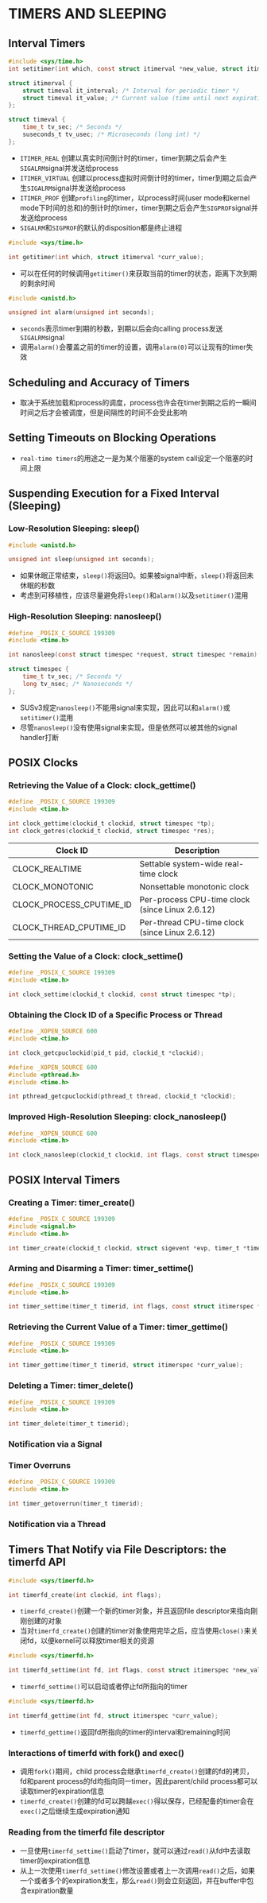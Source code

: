 # TIMERS AND SLEEPING

## Interval Timers
```c
#include <sys/time.h>
int setitimer(int which, const struct itimerval *new_value, struct itimerval *old_value);

struct itimerval {
    struct timeval it_interval; /* Interval for periodic timer */
    struct timeval it_value; /* Current value (time until next expiration) */
};

struct timeval {
    time_t tv_sec; /* Seconds */
    suseconds_t tv_usec; /* Microseconds (long int) */
};
```
- `ITIMER_REAL` 创建以真实时间倒计时的timer，timer到期之后会产生`SIGALRM`signal并发送给process
- `ITIMER_VIRTUAL` 创建以process虚拟时间倒计时的timer，timer到期之后会产生`SIGALRM`signal并发送给process
- `ITIMER_PROF` 创建`profiling`的timer，以process时间(user mode和kernel mode下时间的总和)的倒计时的timer，timer到期之后会产生`SIGPROF`signal并发送给process
- `SIGALRM`和`SIGPROF`的默认的disposition都是终止进程

```c
#include <sys/time.h>

int getitimer(int which, struct itimerval *curr_value);
```
- 可以在任何的时候调用`getitimer()`来获取当前的timer的状态，距离下次到期的剩余时间

```c
#include <unistd.h>

unsigned int alarm(unsigned int seconds);
```
- `seconds`表示timer到期的秒数，到期以后会向calling process发送`SIGALRM`signal
- 调用`alarm()`会覆盖之前的timer的设置，调用`alarm(0)`可以让现有的timer失效
    
## Scheduling and Accuracy of Timers
- 取决于系统加载和process的调度，process也许会在timer到期之后的一瞬间时间之后才会被调度，但是间隔性的时间不会受此影响

## Setting Timeouts on Blocking Operations
- `real-time timers`的用途之一是为某个阻塞的system call设定一个阻塞的时间上限

## Suspending Execution for a Fixed Interval (Sleeping)

### Low-Resolution Sleeping: sleep()
```c
#include <unistd.h>

unsigned int sleep(unsigned int seconds);
```
- 如果休眠正常结束，`sleep()`将返回0。如果被signal中断，`sleep()`将返回未休眠的秒数
- 考虑到可移植性，应该尽量避免将`sleep()`和`alarm()`以及`setitimer()`混用

### High-Resolution Sleeping: nanosleep()
```c
#define _POSIX_C_SOURCE 199309
#include <time.h>

int nanosleep(const struct timespec *request, struct timespec *remain);

struct timespec {
    time_t tv_sec; /* Seconds */
    long tv_nsec; /* Nanoseconds */
};
```
- SUSv3规定`nanosleep()`不能用signal来实现，因此可以和`alarm()`或`setitimer()`混用
- 尽管`nanosleep()`没有使用signal来实现，但是依然可以被其他的signal handler打断

## POSIX Clocks

### Retrieving the Value of a Clock: clock_gettime()
```c
#define _POSIX_C_SOURCE 199309
#include <time.h>

int clock_gettime(clockid_t clockid, struct timespec *tp);
int clock_getres(clockid_t clockid, struct timespec *res);
```

| Clock ID |  Description |
| --- | --- |
| CLOCK_REALTIME | Settable system-wide real-time clock |
| CLOCK_MONOTONIC | Nonsettable monotonic clock |
| CLOCK_PROCESS_CPUTIME_ID | Per-process CPU-time clock (since Linux 2.6.12) |
| CLOCK_THREAD_CPUTIME_ID | Per-thread CPU-time clock (since Linux 2.6.12) |

### Setting the Value of a Clock: clock_settime()
```c
#define _POSIX_C_SOURCE 199309
#include <time.h>

int clock_settime(clockid_t clockid, const struct timespec *tp);
```

### Obtaining the Clock ID of a Specific Process or Thread
```c
#define _XOPEN_SOURCE 600
#include <time.h>

int clock_getcpuclockid(pid_t pid, clockid_t *clockid);
```

```c
#define _XOPEN_SOURCE 600
#include <pthread.h>
#include <time.h>

int pthread_getcpuclockid(pthread_t thread, clockid_t *clockid);
```

### Improved High-Resolution Sleeping: clock_nanosleep()
```c
#define _XOPEN_SOURCE 600
#include <time.h>

int clock_nanosleep(clockid_t clockid, int flags, const struct timespec *request, struct timespec *remain);
```

## POSIX Interval Timers

### Creating a Timer: timer_create()
```c
#define _POSIX_C_SOURCE 199309
#include <signal.h>
#include <time.h>

int timer_create(clockid_t clockid, struct sigevent *evp, timer_t *timerid);
```

### Arming and Disarming a Timer: timer_settime()
```c
#define _POSIX_C_SOURCE 199309
#include <time.h>

int timer_settime(timer_t timerid, int flags, const struct itimerspec *value, struct itimerspec *old_value);
```

### Retrieving the Current Value of a Timer: timer_gettime()
```c
#define _POSIX_C_SOURCE 199309
#include <time.h>

int timer_gettime(timer_t timerid, struct itimerspec *curr_value);
```

### Deleting a Timer: timer_delete()
```c
#define _POSIX_C_SOURCE 199309
#include <time.h>

int timer_delete(timer_t timerid);
```

### Notification via a Signal

### Timer Overruns
```c
#define _POSIX_C_SOURCE 199309
#include <time.h>

int timer_getoverrun(timer_t timerid);
```

### Notification via a Thread

## Timers That Notify via File Descriptors: the timerfd API
```c
#include <sys/timerfd.h>

int timerfd_create(int clockid, int flags);
```
- `timerfd_create()`创建一个新的timer对象，并且返回file descriptor来指向刚刚创建的对象
- 当对`timerfd_create()`创建的timer对象使用完毕之后，应当使用`close()`来关闭fd，以便kernel可以释放timer相关的资源

```c
#include <sys/timerfd.h>

int timerfd_settime(int fd, int flags, const struct itimerspec *new_value, struct itimerspec *old_value);
```
- `timerfd_settime()`可以启动或者停止fd所指向的timer

```c
#include <sys/timerfd.h>

int timerfd_gettime(int fd, struct itimerspec *curr_value);
```
- `timerfd_gettime()`返回fd所指向的timer的interval和remaining时间

### Interactions of timerfd with fork() and exec()
- 调用`fork()`期间，child process会继承`timerfd_create()`创建的fd的拷贝，fd和parent process的fd均指向同一timer，因此parent/child process都可以读取timer的expiration信息
- `timerfd_create()`创建的fd可以跨越`exec()`得以保存，已经配备的timer会在`exec()`之后继续生成expiration通知

### Reading from the timerfd file descriptor
- 一旦使用`timerfd_settime()`启动了timer，就可以通过`read()`从fd中去读取timer的expiration信息
- 从上一次使用`timerfd_settime()`修改设置或者上一次调用`read()`之后，如果一个或者多个的expiration发生，那么`read()`则会立刻返回，并在buffer中包含expiration数量